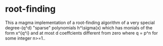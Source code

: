 # root-finding
This a magma implementation of a root-finding algorithm of a very special degree-(q^d) "sparse" polynomials h^\sigma(x) which has monials of the form x^{q^i} and at most d coeffcients different from zero where q = p^n for some integer n>=1..
